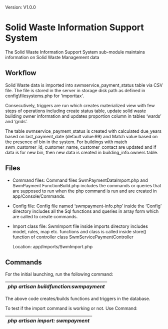 ﻿Version: V1.0.0

# Solid Waste Information Support System

The Solid Waste Information Support System sub-module maintains information on Solid Waste Management data

## Workflow

Solid Waste data is imported into swmservice\_payment\_status table via CSV file. The file is stored in the server in storage disk path as defined in config\filesystems.php for 'importtax'.

Consecutively, triggers are run which creates materialized view with few steps of operations including create status table, update solid waste building owner information and updates proportion column in tables ‘wards’ and ‘grids’. 

The table swmservice\_payment\_status is created with calculated due\_years based on last\_payment\_date (default value:99) and Match value based on the presence of bin in the system. For buildings with match swm\_customer\_id, customer\_name, customer\_contact are updated and if data is for new bin, then new data is created in building\_info.owners table.

## Files

- Command files: Command files SwmPaymentDataImport.php and SwmPayment FunctionBuild.php includes the commands or queries that are supposed to run when the php command is run and are created in app/Console/Commands.
- Config file: Config file named ‘swmpayment-info.php’ inside the ‘Config’ directory includes all the Sql functions and queries in array form which are called to create commands.
- Import class file: SwmImport file inside imports directory includes model, rules, map etc. functions and class is called inside store() function of controller class SwmServicePaymentController

  Location: app/Imports/SwmImport.php 

## Commands

For the initial launching, run the following command:

|*php artisan buildfunction:swmpayment*|
|----------------------------------|

The above code creates/builds functions and triggers in the database.

To test if the import command is working or not. Use Command:

|*php artisan import: swmpayment*|
|----------------------------------|


